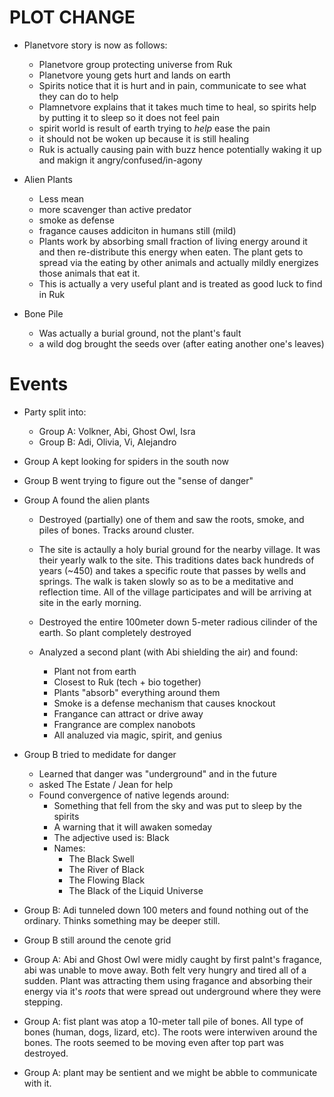 # PLOT CHANGE

- Planetvore story is now as follows:

	- Planetvore group protecting universe from Ruk
	- Planetvore young gets hurt and lands on earth
	- Spirits notice that it is hurt and in pain, communicate to see what they can do to help
	- Plamnetvore explains that it takes much time to heal, so spirits help by putting it to sleep so it does not feel pain
	- spirit world is result of earth trying to *help* ease the pain
	- it should not be woken up because it is still healing
	- Ruk is actually causing pain with buzz hence potentially waking it up and makign it angry/confused/in-agony
	
- Alien Plants
	- Less mean
	- more scavenger than active predator
	- smoke as defense
	- fragance causes addiciton in humans still (mild)
	- Plants work by absorbing small fraction of living energy around it and then re-distribute this energy when eaten. The plant gets to spread via the eating by other animals and actually mildly energizes those animals that eat it.
	- This is actually a very useful plant and is treated as good luck to find in Ruk
	
- Bone Pile
	- Was actually a burial ground, not the plant's fault
	- a wild dog brought the seeds over (after eating another one's leaves)

# Events

- Party split into:

	- Group A: Volkner, Abi, Ghost Owl, Isra
	- Group B: Adi, Olivia, Vi, Alejandro
	
- Group A kept looking for spiders in the south now

- Group B went trying to figure out the "sense of danger"

- Group A found the alien plants

	- Destroyed (partially) one of them and saw the roots, smoke, and piles of bones. Tracks around cluster.
	
	- The site is actaully a holy burial ground for the nearby village. It was their yearly walk to the site. This traditions dates back hundreds of years (~450) and takes a specific route that passes by wells and springs. The walk is taken slowly so as to be a meditative and reflection time. All of the village participates and will be arriving at site in the early morning.
	
	- Destroyed the entire 100meter down 5-meter radious cilinder of the earth. So plant completely destroyed
	
	- Analyzed a second plant (with Abi shielding the air) and found:
	
		- Plant not from earth
		- Closest to Ruk (tech + bio together)
		- Plants "absorb" everything around them
		- Smoke is a defense mechanism that causes knockout
		- Frangance can attract or drive away
		- Frangrance are complex nanobots
		- All analuzed via magic, spirit, and genius
		
- Group B tried to medidate for danger

	 - Learned that danger was "underground" and in the future
	 - asked The Estate / Jean for help
	 - Found convergence of native legends around:
		 - Something that fell from the sky and was put to sleep by the spirits
		 - A warning that it will awaken someday
		 - The adjective used is: Black
		 - Names:
			 - The Black Swell
			 - The River of Black
			 - The Flowing Black
			 - The Black of the Liquid Universe
			 
- Group B: Adi tunneled down 100 meters and found nothing out of the ordinary. Thinks something may be deeper still.

- Group B still around the cenote grid

- Group A: Abi and Ghost Owl were midly caught by first palnt's fragance, abi was unable to move away. Both felt very hungry and tired all of a sudden.  Plant was attracting them using fragance and absorbing their energy via it's *roots* that were spread out underground where they were stepping.

- Group A: fist plant was atop a 10-meter tall pile of bones. All type of bones (human, dogs, lizard, etc). The roots were interwiven around the bones. The roots seemed to be moving even after top part was destroyed.

- Group A: plant may be sentient and we might be abble to communicate with it.

